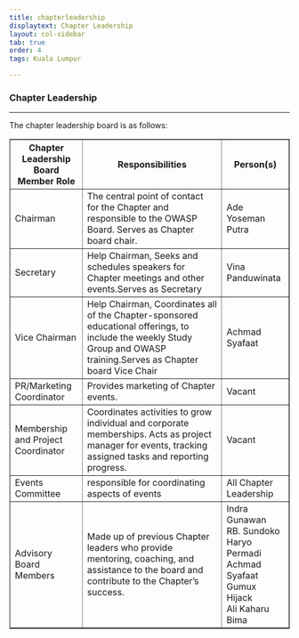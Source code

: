 ```yaml
---
title: chapterleadership
displaytext: Chapter Leadership
layout: col-sidebar
tab: true
order: 4
tags: Kuala Lumpur

---
```


### Chapter Leadership

------------------
The chapter leadership board is as follows:

<table cellpadding="5" cellspacing="0" border="1">
  <tr><th>Chapter Leadership Board Member Role</th>
      <th width="50%">Responsibilities</th>
      <th>Person(s)</th></tr>
  <tr><td>Chairman</td>
      <td>The central point of contact for the Chapter and responsible to the OWASP Board. Serves as Chapter board chair.</td>
      <td>Ade Yoseman Putra</td></tr>
      <tr><td>Secretary</td>
      <td>Help Chairman, Seeks and schedules speakers for Chapter meetings and other events.Serves as Secretary</td>
      <td>Vina Panduwinata<br/></td></tr>
    <tr><td>Vice Chairman</td>
      <td>Help Chairman, Coordinates all of the Chapter-sponsored educational offerings, to include the weekly Study Group and OWASP training.Serves as Chapter board Vice Chair</td>
      <td>Achmad Syafaat</td></tr>
    <tr><td>PR/Marketing Coordinator</td>
      <td>Provides marketing of Chapter events.</td>
      <td>Vacant</td></tr>
    <tr><td>Membership and Project Coordinator</td>
      <td>Coordinates activities to grow individual and corporate memberships. Acts as project manager for events, tracking assigned tasks and reporting progress.</td>
      <td>Vacant <br/></td></tr>
    <tr><td>Events Committee</td>
      <td>responsible for coordinating aspects of events</td>
      <td>All Chapter Leadership </td></tr>
    <tr><td>Advisory Board Members</td>
      <td>Made up of previous Chapter leaders who provide mentoring, coaching, and assistance to the board and contribute to the Chapter’s success.</td>
      <td> Indra Gunawan  <br/>  RB. Sundoko Haryo Permadi <br/>Achmad Syafaat  <br/>  Gumux Hijack  <br/>  Ali Kaharu  <br/>  Bima  <br/></td></tr>
</table>
